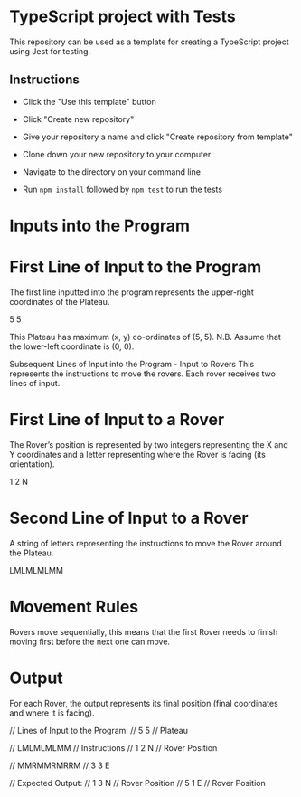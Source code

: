 # TypeScript project with Tests

This repository can be used as a template for creating a TypeScript project using Jest for testing.

## Instructions

- Click the "Use this template" button

- Click "Create new repository"

- Give your repository a name and click "Create repository from template"

- Clone down your new repository to your computer

- Navigate to the directory on your command line

- Run `npm install` followed by `npm test` to run the tests

# Inputs into the Program

# First Line of Input to the Program

The first line inputted into the program represents the upper-right coordinates of the Plateau.

5 5

This Plateau has maximum (x, y) co-ordinates of (5, 5).
N.B. Assume that the lower-left coordinate is (0, 0).

Subsequent Lines of Input into the Program - Input to Rovers
This represents the instructions to move the rovers.
Each rover receives two lines of input.

# First Line of Input to a Rover

The Rover’s position is represented by two integers representing the X and Y
coordinates and a letter representing where the Rover is facing (its orientation).

1 2 N

# Second Line of Input to a Rover

A string of letters representing the instructions to move the Rover around the Plateau.

LMLMLMLMM

# Movement Rules

Rovers move sequentially, this means that the first Rover needs to finish moving first
before the next one can move.

# Output

For each Rover, the output represents its final position (final coordinates and where it is
facing).

// Lines of Input to the Program:
// 5 5 // Plateau

// LMLMLMLMM // Instructions
// 1 2 N // Rover Position

// MMRMMRMRRM
// 3 3 E

// Expected Output:
// 1 3 N // Rover Position
// 5 1 E // Rover Position
